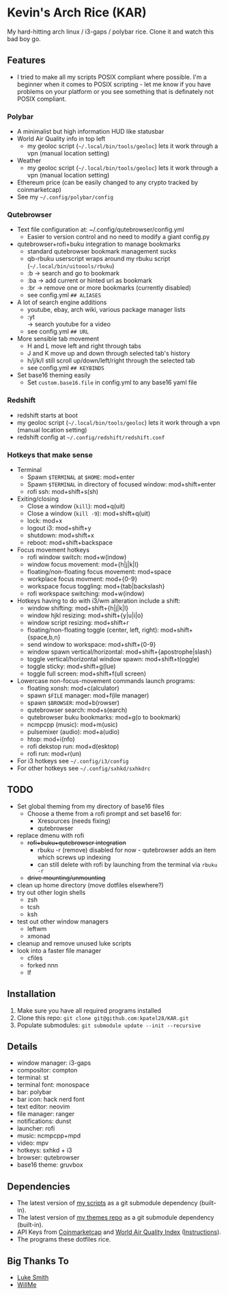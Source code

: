 # Kevin's Arch Rice (KAR)
My hard-hitting arch linux / i3-gaps / polybar rice.
Clone it and watch this bad boy go.

## Features
* I tried to make all my scripts POSIX compliant where possible. I'm a beginner when it comes to POSIX scripting - let me know if you have problems on your platform or you see something that is definately not POSIX compliant.

### Polybar
* A minimalist but high information HUD like statusbar
* World Air Quality info in top left
	* my geoloc script (`~/.local/bin/tools/geoloc`) lets it work through a vpn (manual location setting)
* Weather
	* my geoloc script (`~/.local/bin/tools/geoloc`) lets it work through a vpn (manual location setting)
* Ethereum price (can be easily changed to any crypto tracked by coinmarketcap)
* See my `~/.config/polybar/config`

### Qutebrowser
* Text file configuration at: ~/.config/qutebrowser/config.yml
	* Easier to version control and no need to modify a giant config.py
* qutebrowser+rofi+buku integration to manage bookmarks
	* standard qutebrowser bookmark management sucks
	* qb-rbuku userscript wraps around my rbuku script (`~/.local/bin/uitoools/rbuku`)
	* :b  -> search and go to bookmark
	* :ba -> add current or hinted url as bookmark
	* :br -> remove one or more bookmarks (currently disabled)
	* see config.yml `## ALIASES`
* A lot of search engine additions
	* youtube, ebay, arch wiki, various package manager lists
	* :yt <search> -> search youtube for a video
	* see config.yml `## URL`
* More sensible tab movement
	* H and L move left and right through tabs
	* J and K move up and down through selected tab's history
	* h/j/k/l still scroll up/down/left/right through the selected tab
	* see config.yml `## KEYBINDS`
* Set base16 theming easily
	* Set `custom.base16.file` in config.yml to any base16 yaml file

### Redshift
* redshift starts at boot
* my geoloc script (`~/.local/bin/tools/geoloc`) lets it work through a vpn (manual location setting)
* redshift config at `~/.config/redshift/redshift.conf`

### Hotkeys that make sense
* Terminal
	* Spawn `$TERMINAL` at `$HOME`: mod+enter
	* Spawn `$TERMINAL` in directory of focused window: mod+shift+enter
	* rofi ssh: mod+shift+s(sh)
* Exiting/closing
	* Close a window (`kill`): mod+q(uit)
	* Close a window (`kill -9`): mod+shift+q(uit)
	* lock: mod+x
	* logout i3: mod+shift+y
	* shutdown: mod+shift+x
	* reboot: mod+shift+backspace
* Focus movement hotkeys
	* rofi window switch: mod+w(indow)
	* window focus movement: mod+{h|j|k|l}
	* floating/non-floating focus movement: mod+space
	* workplace focus movment: mod+{0-9}
	* workspace focus toggling: mod+{tab|backslash}
	* rofi workspace switching: mod+w(indow)
* Hotkeys having to do with i3/wm alteration include a shift:
	* window shifting: mod+shift+{h|j|k|l}
	* window hjkl resizing: mod+shift+{y|u|i|o}
	* window script resizing: mod+shift+r
	* floating/non-floating toggle (center, left, right): mod+shift+{space,b,n}
	* send window to workspace: mod+shift+{0-9}
	* window spawn vertical/horizontal: mod+shift+{apostrophe|slash}
	* toggle vertical/horizontal window spawn: mod+shift+t(oggle)
	* toggle sticky: mod+shift+g(lue)
	* toggle full screen: mod+shift+f(ull screen)
* Lowercase non-focus-movement commands launch programs:
	* floating xonsh: mod+c(alculator)
	* spawn `$FILE` manager: mod+f(ile manager)
	* spawn `$BROWSER`: mod+b(rowser)
	* qutebrowser search: mod+s(earch)
	* qutebrowser buku bookmarks: mod+g(o to bookmark)
	* ncmpcpp (music): mod+m(usic)
	* pulsemixer (audio): mod+a(udio)
	* htop: mod+i(nfo)
	* rofi dekstop run: mod+d(esktop)
	* rofi run: mod+r(un)
* For i3 hotkeys see `~/.config/i3/config`
* For other hotkeys see `~/.config/sxhkd/sxhkdrc`

## TODO
* Set global theming from my directory of base16 files
	* Choose a theme from a rofi prompt and set base16 for:
		* Xresources (needs fixing)
		* qutebrowser
* replace dmenu with rofi
	* ~~rofi+buku+qutebrowser integration~~
		* rbuku -r (remove) disabled for now - qutebrowser adds an item which screws up indexing
		* can still delete with rofi by launching from the terminal via `rbuku -r`
	* ~~drive mounting/unmounting~~
* clean up home directory (move dotfiles elsewhere?)
* try out other login shells
	* zsh
	* tcsh
	* ksh
* test out other window managers
	* leftwm
	* xmonad
* cleanup and remove unused luke scripts
* look into a faster file manager
	* cfiles
	* forked nnn
	* lf

## Installation
1. Make sure you have all required programs installed
2. Clone this repo: `git clone git@github.com:kpatel28/KAR.git`
3. Populate submodules: `git submodule update --init --recursive`

## Details
* window manager: i3-gaps
* compositor: compton
* terminal: st
* terminal font: monospace
* bar: polybar
* bar icon: hack nerd font
* text editor: neovim
* file manager: ranger
* notifications: dunst
* launcher: rofi
* music: ncmpcpp+mpd
* video: mpv
* hotkeys: sxhkd + i3
* browser: qutebrowser
* base16 theme: gruvbox

## Dependencies
* The latest version of [my scripts](https://github.com/kpatel28/scripts) as a git submodule dependency (built-in).
* The latest version of [my themes repo](https://github.com/kpatel28/themes) as a git submodule dependency (built-in).
* API Keys from [Coinmarketcap](https://coinmarketcap.com/api) and [World Air Quality Index](http://aqicn.org/data-platform/token/#/) ([Instructions](https://github.com/kpatel28/scripts/blob/master/polybar/README.md)).
* The programs these dotfiles rice.

## Big Thanks To
* [Luke Smith](https://github.com/LukeSmithxyz)
* [WillMe](https://github.com/WillemMe)

